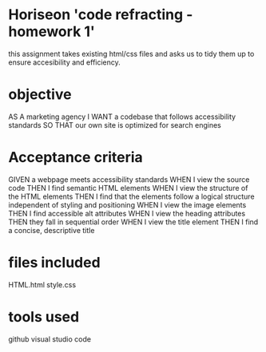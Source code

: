# Horiseon 'code refracting - homework 1'
this assignment takes existing html/css files and asks us to tidy them up to ensure accesibility and efficiency.

# objective
AS A marketing agency
I WANT a codebase that follows accessibility standards
SO THAT our own site is optimized for search engines

# Acceptance criteria
GIVEN a webpage meets accessibility standards
WHEN I view the source code
THEN I find semantic HTML elements
WHEN I view the structure of the HTML elements
THEN I find that the elements follow a logical structure independent of styling and positioning
WHEN I view the image elements
THEN I find accessible alt attributes
WHEN I view the heading attributes
THEN they fall in sequential order
WHEN I view the title element
THEN I find a concise, descriptive title

# files included
HTML.html
style.css


# tools used
github
visual studio code
